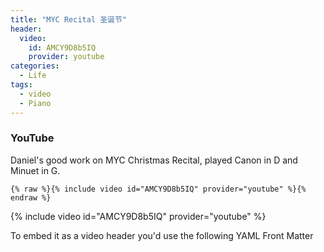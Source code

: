 ```yaml
---
title: "MYC Recital 圣诞节"
header:
  video:
    id: AMCY9D8b5IQ
    provider: youtube
categories:
  - Life
tags:
  - video
  - Piano
---
```


### YouTube

Daniel's good work on MYC Christmas Recital, played Canon in D and Minuet in G.



```liquid
{% raw %}{% include video id="AMCY9D8b5IQ" provider="youtube" %}{% endraw %}
```

{% include video id="AMCY9D8b5IQ" provider="youtube" %}

To embed it as a video header you'd use the following YAML Front Matter
